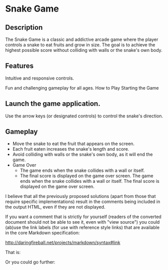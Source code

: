 # Snake Game

## Description
The Snake Game is a classic and addictive arcade game where the player controls a snake to eat fruits and grow in size. The goal is to achieve the highest possible score without colliding with walls or the snake's own body.

## Features
Intuitive and responsive controls.

[//]: <> ( Increasing difficulty as the snake grows longer. )
Fun and challenging gameplay for all ages.
How to Play
Starting the Game

## Launch the game application.
[//]: <> (The game starts on the main menu screen.)
[//]: <> (Main Menu)

[//]: <> (Click the "Play" button to start the game.)
Use the arrow keys (or designated controls) to control the snake's direction.

## Gameplay

- Move the snake to eat the fruit that appears on the screen.
- Each fruit eaten increases the snake's length and score.
- Avoid colliding with walls or the snake's own body, as it will end the game.
- Game Over
    -  The game ends when the snake collides with a wall or itself.
    -  The final score is displayed on the game over screen.
The game ends when the snake collides with a wall or itself.
The final score is displayed on the game over screen.

[//]: <> (Restart)

I believe that all the previously proposed solutions (apart from those that require specific implementations) result in the comments being included in the output HTML, even if they are not displayed.

If you want a comment that is strictly for yourself (readers of the converted document should not be able to see it, even with "view source") you could (ab)use the link labels (for use with reference style links) that are available in the core Markdown specification:

http://daringfireball.net/projects/markdown/syntax#link

That is:

[comment]: <> (This is a comment, it will not be included)
[comment]: <> (in  the output file unless you use it in)
[comment]: <> (a reference style link.)
Or you could go further:

[//]: <> (After a game over, click the "Play Again" button to start a new game.)
